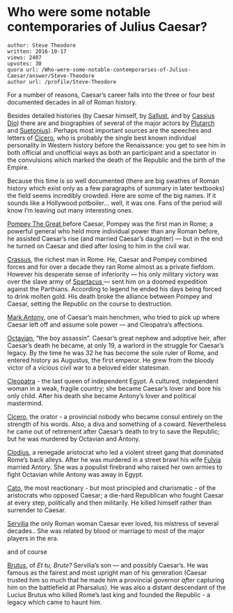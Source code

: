 # Who were some notable contemporaries of Julius Caesar?

	author: Steve Theodore
	written: 2016-10-17
	views: 2407
	upvotes: 30
	quora url: /Who-were-some-notable-contemporaries-of-Julius-Caesar/answer/Steve-Theodore
	author url: /profile/Steve-Theodore


For a number of reasons, Caesar’s career falls into the three or four best documented decades in all of Roman history.

Besides detailed histories (by Caesar himself, by [Sallust](https://en.wikipedia.org/wiki/Sallust), and by [Cassius Dio](https://en.wikipedia.org/wiki/Cassius_Dio)) there are and biographies of several of the major actors by [Plutarch](https://en.wikipedia.org/wiki/Plutarch) and [Suetonius](https://en.wikipedia.org/wiki/Suetonius)). Perhaps most important sources are the speeches and letters of [Cicero](https://en.wikipedia.org/wiki/Cicero), who is probably the single best known individual personality in Western history before the Renaissance: you get to see him in both official and unofficial ways as both an participant and a spectator in the convulsions which marked the death of the Republic and the birth of the Empire.

Because this time is so well documented (there are big swathes of Roman history which exist only as a few paragraphs of summary in later textbooks) the field seems incredibly crowded. Here are some of the big names. If it sounds like a Hollywood potboiler… well, it was one. Fans of the period will know I’m leaving out many interesting ones.

[Pompey The Great ](https://en.wikipedia.org/wiki/Pompey)before Caesar, Pompey was the first man in Rome; a powerful general who held more individual power than any Roman before, he assisted Caesar’s rise (and married Caesar’s daughter) — but in the end he turned on Caesar and died after losing to him in the civil war.

[Crassus](https://en.wikipedia.org/wiki/Marcus_Licinius_Crassus), the richest man in Rome. He, Caesar and Pompey combined forces and for over a decade they ran Rome almost as a private fiefdom. However his desperate sense of inferiority — his only military victory was over the slave army of [Spartacus ](https://en.wikipedia.org/wiki/Spartacus)— sent him on a doomed expedition against the Parthians. According to legend he ended his days being forced to drink molten gold. His death broke the alliance between Pompey and Caesar, setting the Republic on the course to destruction.

[Mark Antony](https://en.wikipedia.org/wiki/Mark_Antony), one of Caesar’s main henchmen, who tried to pick up where Caesar left off and assume sole power — and Cleopatra’s affections.

[Octavian](https://en.wikipedia.org/wiki/Augustus), “the boy assassin”. Caesar’s great nephew and adoptive heir, after Caesar’s death he became, at only 19, a warlord in the struggle for Caesar’s legacy. By the time he was 32 he has become the sole ruler of Rome, and entered history as Augustus, the first emperor. He grew from the bloody victor of a vicious civil war to a beloved elder statesman.

[Cleopatra](https://en.wikipedia.org/wiki/Cleopatra) - the last queen of independent Egypt. A cultured, independent woman in a weak, fragile country; she became Caesar’s lover and bore his only child. After his death she became Antony’s lover and political mastermind.

[Cicero](https://en.wikipedia.org/wiki/Cicero), the orator - a provincial nobody who became consul entirely on the strength of his words. Also, a diva and something of a coward. Nevertheless he came out of retirement after Caesar’s death to try to save the Republic; but he was murdered by Octavian and Antony.

[Clodius](https://en.wikipedia.org/wiki/Publius_Clodius_Pulcher), a renegade aristocrat who led a violent street gang that dominated Rome’s back alleys. After he was murdered in a street brawl his wife [Fulvia ](https://en.wikipedia.org/wiki/Fulvia)married Antory. She was a populist firebrand who raised her own armies to fight Octavian while Antony was away in Egypt.

[Cato](https://en.wikipedia.org/wiki/Cato_the_Younger), the most reactionary - but most principled and charismatic - of the aristocrats who opposed Caesar; a die-hard Republican who fought Caesar at every step, politically and then militarily. He killed himself rather than surrender to Caesar.

[Servilia](https://en.wikipedia.org/wiki/Servilia_(mother_of_Brutus)) the only Roman woman Caesar ever loved, his mistress of several decades.. She was related by blood or marriage to most of the major players in the era.

and of course

[Brutus](https://en.wikipedia.org/wiki/Marcus_Junius_Brutus_the_Younger), of _Et tu, Brute?_ Servilia’s son — and possibly Caesar’s. He was famous as the fairest and most upright man of his generation (Caesar trusted him so much that he made him a provincial governor _after_  capturing him on the battlefield at Pharsalus). He was also a distant descendant of the Lucius Brutus who killed Rome’s last king and founded the Republic - a legacy which came to haunt him.


